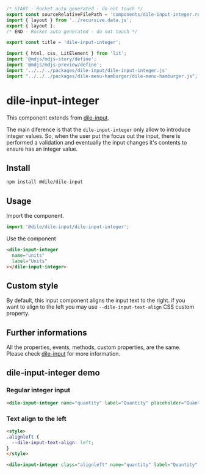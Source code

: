 ```js server
/* START - Rocket auto generated - do not touch */
export const sourceRelativeFilePath = 'components/dile-input-integer.rocket.md';
import { layout } from '../recursive.data.js';
export { layout };
/* END - Rocket auto generated - do not touch */

export const title = 'dile-input-integer';
```

```js script
import { html, css, LitElement } from 'lit'; 
import '@mdjs/mdjs-story/define';
import '@mdjs/mdjs-preview/define';
import '../../../packages/dile-input/dile-input-integer.js'
import "../../../packages/dile-menu-hamburger/dile-menu-hamburger.js";
```

# dile-input-integer

This component extends from [dile-input](/components/dile-input).

The main diference is that the ```dile-input-integer``` only allow to introduce integer values. So, when the user put the focus out the input, there is performed a validation and eventually the input changes it's contents to ensure has an integer value.

## Install

```bash
npm install @dile/dile-input
```

## Usage

Import the component.

```javascript
import '@dile/dile-input/dile-input-integer';
```

Use the component

```html
<dile-input-integer
  name="units"
  label="Units"
></dile-input-integer>
```

## Custom style

By default, this input component aligns the input text to the right. if you want to align to the left you may use ```--dile-input-text-align``` CSS custom property.

## Further informations

All the properties, events, methods, custom properties, are the same. Please check [dile-input](/components/dile-input) for more information.

## dile-input-integer demo

### Regular integer input

```html preview-story
<dile-input-integer name="quantity" label="Quantity" placeholder="Quantity"></dile-input-integer>
```

### Text align to the left

```html preview-story
<style>
.alignleft {
  --dile-input-text-align: left;
}
</style>

<dile-input-integer class="alignleft" name="quantity" label="Quantity" placeholder="Quantity"></dile-input-integer>
```